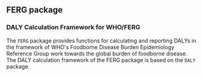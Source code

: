 ## FERG package
### DALY Calculation Framework for WHO/FERG

The `FERG` package provides functions for calculating and reporting DALYs in the framework of WHO's Foodborne Disease Burden Epidemiology Reference Group work towards the global burden of foodborne disease. The DALY calculation framework of the FERG package is based on the `DALY` package.
